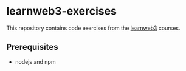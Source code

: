 # learnweb3-exercises

This repository contains code exercises from the [learnweb3](https://learnweb3.io/courses) courses.

## Prerequisites

- nodejs and npm